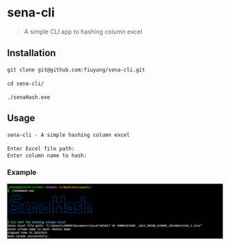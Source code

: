 # sena-cli
> A simple CLI app to hashing column excel

## Installation
```
git clone git@github.com:fiuyang/sena-cli.git

cd sena-cli/

./senaHash.exe
```

## Usage
```
sena-cli - A simple hashing column excel

Enter Excel file path:
Enter column name to hash:
```

### Example 
<img src="sena.png" lebar="300" />